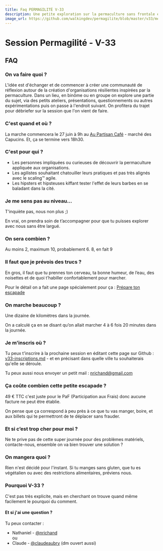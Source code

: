 ```yaml
---
title: Faq PERMAGILITÉ V-33
description: Une petite exploration sur la permaculture sans frontale et sans baudrier du côté de Bordeaux.
image_url: https://github.com/walkingdev/permagilite/blob/master/v33/media/elm.png?raw=true
---
```


# Session Permagilité - V-33

## FAQ

### On va faire quoi ?

L'idée est d'échanger et de commencer à créer une communauté de réflexion autour de la création d'organisations résilientes inspirées par la permaculture.
Dans un lieu, en binôme ou en groupe on explore une partie du sujet, via des petits ateliers, présentations, questionnements ou autres expérimentations puis on passe à l'endroit suivant.
On profitera du trajet pour débriefer sur la session que l'on vient de faire.

### C'est quand et où ?

La marche commencera le 27 juin à 9h au [Au Partisan Café](https://www.facebook.com/PartisanCafeCapucins/) - marché des Capucins.
Et, ça se termine vers 18h30.

### C'est pour qui ?

- Les personnes impliquées ou curieuses de découvrir la permaculture appliquée aux organisations.
- Les agilistes souhaitant chatouiller leurs pratiques et pas très alignés avec le scaling™ agile.
- Les hipsters et hipsteuses kiffant tester l'effet de leurs barbes en se baladant dans la cité.

### Je me sens pas au niveau…

T’inquiète pas, nous non plus ;)

En vrai, on prendra soin de t’accompagner pour que tu puisses explorer avec nous sans être largué.

### On sera combien ?

Au moins 2, maximum 10, probablement 6. 
8, en fait 9

### Il faut que je prévois des trucs ?

En gros, il faut que tu prennes ton cerveau, ta bonne humeur, de l’eau, des noisettes et de quoi t’habiller confortablement pour marcher.

Pour le détail on a fait une page spécialement pour ça : [Prépare ton escapade](http://walkingdev.fr/#walkingdev/permagilite/blob/master/v33/prepare-ton-escapade.md)

### On marche beaucoup ?

Une dizaine de kilomètres dans la journée.

On a calculé ça en se disant qu’on allait marcher 4 à 6 fois 20 minutes dans la journée.

### Je m'inscris où ?

Tu peux t'inscrire à la prochaine session en éditant cette page sur Github : [v33-inscriptions.md](https://github.com/walkingdev/permagilite/edit/master/v33/inscriptions.md) - et en précisant dans quelle ville tu souhaiterais qu'elle se déroule.

Tu peux aussi nous envoyer un petit mail : [nrichand@gmail.com](mailto:nrichand@gmail.com)

### Ça coûte combien cette petite escapade ?

49 € TTC c'est juste pour le PaF (Participation aux Frais) donc aucune facture ne peut être établie.

On pense que ça correspond à peu près à ce que tu vas manger, boire, et aux billets qui te permettront de te déplacer sans frauder.

### Et si c’est trop cher pour moi ?

Ne te prive pas de cette super journée pour des problèmes matériels, contacte-nous, ensemble on va bien trouver une solution ? 

### On mangera quoi ?

Rien n'est décidé pour l'instant. Si tu manges sans gluten, que tu es végétalien ou avec des restrictions alimentaires, préviens nous.

### Pourquoi V-33 ?

C'est pas très explicite, mais en cherchant on trouve quand même facilement le pourquoi du comment.

#### Et si j'ai une question ?

Tu peux contacter :  
- Nathaniel - [@nrichand](http://twitter.com/nrichand)  
ou  
- Claude - [@claudeaubry](http://twitter.com/claudeaubry) (dm ouvert aussi) 
